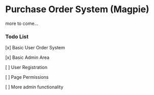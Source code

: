 # Purchase Order System (Magpie)

more to come...

### Todo List

[x] Basic User Order System

[x] Basic Admin Area

[ ] User Registration

[ ] Page Permissions

[ ] More admin functionality

